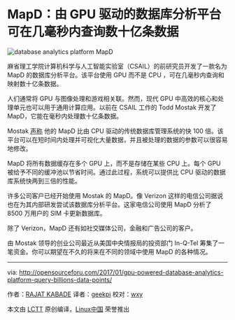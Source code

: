 MapD：由 GPU 驱动的数据库分析平台可在几毫秒内查询数十亿条数据
=================================================

 ![database analytics platform MapD](http://i0.wp.com/opensourceforu.com/wp-content/uploads/2015/03/Database-Backup1.jpg?resize=750%2C525) 


麻省理工学院计算机科学与人工智能实验室（CSAIL）的前研究员开发了一款名为 MapD 的数据库分析平台。该平台使用 GPU 而不是 CPU ，可在几毫秒内查询和映射数十亿条数据。

人们通常将 GPU 与图像处理和游戏相关联。然而，现代 GPU 中高效的核心和处理单元也可以用于通用计算应用。以前在 CSAIL 工作的 Todd Mostak 开发了 MapD，它能在毫秒内处理数十亿条数据。

Mostak [声称][5] 他的 MapD 比由 CPU 驱动的传统数据库管理系统的快 100 倍。该平台可以在短时间内处理并可视化大量数据，并且被处理的数据的参数可以很容易地修改。

MapD 将所有数据缓存在多个 GPU 上，而不是存储在某些 CPU 上。每个 GPU 被给予不同的缓冲池以节省时间。通过此过程，系统可以提供比 CPU 驱动的数据库系统快两到三倍的性能。

许多公司客户已经开始使用 Mostak 的 MapD。像 Verizon 这样的电信公司据说也在为其内部研发尝试该数据库分析平台。这家电信公司使用 MapD 分析了 8500 万用户的 SIM 卡更新数据库。

除了 Verizon，MapD 还有如社交媒体公司，金融和广告公司的客户。

由 Mostak 领导的创业公司最近从美国中央情报局的投资部门 In-Q-Tel 筹集了一笔资金。你可以期望在不久的将来在不同的领域中使用 MapD 的各种情况。

--------------------------------------------------------------------------------

via: http://opensourceforu.com/2017/01/gpu-powered-database-analytics-platform-query-billions-data-points/

作者：[RAJAT KABADE][a]
译者：[geekpi](https://github.com/geekpi)
校对：[wxy](https://github.com/wxy)

本文由 [LCTT](https://github.com/LCTT/TranslateProject) 原创编译，[Linux中国](https://linux.cn/) 荣誉推出

[a]:
[1]:https://twitter.com/home?status=This%20GPU-powered%20database%20analytics%20platform%20can%20query%20billions%20of%20data%20points%20in%20milliseconds+http://opensourceforu.com/2017/01/gpu-powered-database-analytics-platform-query-billions-data-points/
[2]:https://plus.google.com/share?url=http://opensourceforu.com/2017/01/gpu-powered-database-analytics-platform-query-billions-data-points/
[3]:http://pinterest.com/pin/create/button/?url=http://opensourceforu.com/2017/01/gpu-powered-database-analytics-platform-query-billions-data-points/&media=http://opensourceforu.com/wp-content/uploads/2015/03/Database-Backup1.jpg&description=This%20GPU-powered%20database%20analytics%20platform%20can%20query%20billions%20of%20data%20points%20in%20milliseconds
[4]:https://www.tumblr.com/widgets/share/tool?shareSource=legacy&canonicalUrl=&url=http%3A%2F%2Fopensourceforu.com%2F2017%2F01%2Fgpu-powered-database-analytics-platform-query-billions-data-points%2F&posttype=link&title=This+GPU-powered+database+analytics+platform+can+query+billions+of+data+points+in+milliseconds&content=
[5]:http://news.mit.edu/2017/startup-mapd-fast-big-data-mapping-0111
